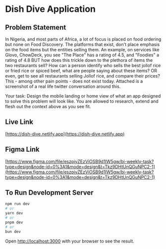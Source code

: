 # Dish Dive Application

## Problem Statement

In Nigeria, and most parts of Africa, a lot of focus is placed on food ordering but none on Food Discovery. The platforms that exist, don't place emphasis on the food items but the entities selling them.
An example, on services like Glovo, ChowDeck, you see "The Place" has a rating of 4.5, and "Foodies" a rating of 4.8 BUT how does this trickle down to the plethora of items the two restaurants sell?
How can a person identify who sells the best jollof rice or fried rice or spiced beef, what are people saying about these items? OR even, get to see all restaurants selling Jollof rice, and compare their prices?
This - among other pain points - does not exist today. Attached is a screenshot of a real life twitter conversation around this.

Your task:
Design the mobile landing or home view of what an app designed to solve this problem will look like. You are allowed to research, extend and flesh out the context above as you see fit.

## Live Link

[https://dish-dive.netlify.app](https://dish-dive.netlify.app)

## Figma Link

[https://www.figma.com/file/eszpjyZEzViOSB9d1IW5gw/bi-weekly-task?type=design&node-id=0%3A1&mode=design&t=Tkz9DHtUnQGuNPC2-1](https://www.figma.com/file/eszpjyZEzViOSB9d1IW5gw/bi-weekly-task?type=design&node-id=0%3A1&mode=design&t=Tkz9DHtUnQGuNPC2-1)

## To Run Development Server

```bash
npm run dev
# or
yarn dev
# or
pnpm dev
# or
bun dev
```

Open [http://localhost:3000](http://localhost:3000) with your browser to see the result.
